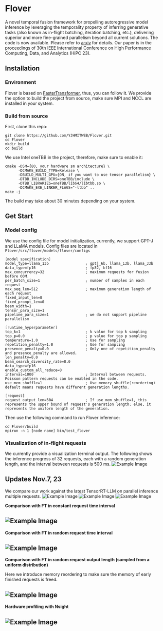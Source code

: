 # Flover
A novel temporal fusion framework for propelling autoregressive model inference by leveraging the temporality property of inferring generative tasks (also known as in-flight batching, iteration batching, etc.), delivering superior and more fine-grained parallelism beyond all current solutions.
The code is now available.
Please refer to [arxiv](https://arxiv.org/abs/2305.13484) for details. Our paper is in the proceedings of 30th IEEE International Conference on High Performance Computing, Data, and Analytics (HiPC 23).

## Installation

### Environment
Flover is based on [FasterTransformer](https://github.com/NVIDIA/FasterTransformer.git), thus, you can follow it. We provide the option to build the project from source, make sure MPI and NCCL are installed in your system.

### Build from source
First, clone this repo:

```
git clone https://github.com/YJHMITWEB/Flover.git
cd Flover
mkdir build
cd build
```

We use Intel oneTBB in the project, therefore, make sure to enable it:
```
cmake -DSM={80, your hardware sm architecture} \
      -DCMAKE_BUILD_TYPE=Release \
      -DBUILD_MULTI_GPU={ON, if you want to use tensor parallelism} \
      -DTBB_INCLUDE_DIRS=oneTBB/include \
      -DTBB_LIBRARIES=oneTBB/lib64/libtbb.so \
      -DCMAKE_EXE_LINKER_FLAGS="-ltbb" ..
make -j
```
The build may take about 30 minutes depending on your system.

## Get Start

### Model config
We use the config file for model initialization, currently, we support GPT-J and LLaMA models. Config files are located in `Flover/src/flover/models/flover/configs`

```
[model_specification]
model_type=llama_13b                 ; gptj_6b, llama_13b, llama_33b
data_type=fp16                       ; fp32, bf16
max_concurrency=32                   ; maximum requests for fusion before OOM.
per_batch_size=1                     ; number of samples in each request
max_seq_len=512                      ; maximum generation length of each request
fixed_input_len=8
fixed_prompt_len=0
beam_width=1
tensor_para_size=1
pipeline_para_size=1                 ; we do not support pipeline parallelism

[runtime_hyperparameter]
top_k=1                              ; k value for top k sampling
top_p=0.0                            ; p value for top p sampling
temperature=1.0                      ; Use for sampling
repetition_penalty=1.0               ; Use for sampling
presence_penalty=0.0                 ; Only one of repetition_penalty and presence_penalty are allowed.
len_penalty=0.0
beam_search_diversity_rate=0.0
data_type=fp16
enable_custom_all_reduce=0
interval=1000                        ; Interval between requests. Poisson pattern requests can be enabled in the code.
use_mem_shuffle=1                    ; Use memory shuffle(reordering) default means requests have different generation lengths. 

[request]
request_output_len=504               ; If use_mem_shuffle=1, this represents the upper bound of request's generation length; else, it represents the uniform length of the generation.
```

Then use the following command to run Flover inference:
```
cd Flover/build
mpirun -n 1 [node name] bin/test_flover
```

### Visualization of in-flight requests
We currently provide a visualization terminal output. The following shows the inference progress of 32 requests, each with a random generation length, and the interval between requests is 500 ms.
![Example Image](images/inference_visuliazationpng.png)

## Updates Nov.7, 23
We compare our work against the latest TensorRT-LLM on parallel inference multiple requests.
![Example Image](images/TensorRT-LLM_vs._Flover_32_requests.png)
![Example Image](images/TensorRT-LLM_vs._Flover_64_requests.png)
![Example Image](images/TensorRT-LLM_vs._Flover_Mem._Usage.png)

**Comparison with FT in constant request time interval**

![Example Image](images/result.png)
---


**Comparison with FT in random request time interval**

![Example Image](images/compare_in_poisson.png)
---



**Comparison with FT in random request output length (sampled from a uniform distribution)**

Here we introduce memory reordering to make sure the memory of early finished requests is freed.

![Example Image](images/mem_shuffle.png)
---



**Hardware profiling with Nsight**


![Example Image](images/profiling.png)
---
